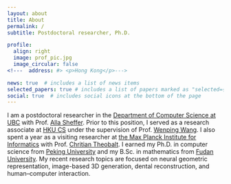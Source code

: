 ```yaml
---
layout: about
title: About
permalink: /
subtitle: Postdoctoral researcher, Ph.D.

profile:
  align: right
  image: prof_pic.jpg
  image_circular: false
<!---  address: #> <p>Hong Kong</p>--->

news: true  # includes a list of news items
selected_papers: true # includes a list of papers marked as "selected={true}"
social: true  # includes social icons at the bottom of the page
---
```


I am a postdoctoral researcher in the [Department of Computer Science at UBC](https://www.cs.ubc.ca/) with Prof. [Alla Sheffer](https://www.cs.ubc.ca/~sheffa/). Prior to this position, I served as a research associate at [HKU CS](https://www.cs.hku.hk/) under the supervision of Prof. [Wenping Wang](https://engineering.tamu.edu/cse/profiles/Wang-Wenping.html). I also spent a year as a visiting researcher at [the Max Planck Institute for Informatics](https://www.mpi-inf.mpg.de/home) with Prof. [Chritian Theobalt](https://people.mpi-inf.mpg.de/~theobalt/). I earned my Ph.D. in computer science from [Peking University](https://eecs.pku.edu.cn/en/) and my B.Sc. in mathematics from [Fudan University](https://math.fudan.edu.cn/mathen/main.htm). My recent research topics are focused on neural geometric representation, image-based 3D generation, dental reconstruction, and human–computer interaction.

<!---Write your biography here. Tell the world about yourself. Link to your favorite [subreddit](http://reddit.com). You can put a picture in, too. The code is already in, just name your picture `prof_pic.jpg` and put it in the `img/` folder.

Put your address / P.O. box / other info right below your picture. You can also disable any these elements by editing `profile` property of the YAML header of your `_pages/about.md`. Edit `_bibliography/papers.bib` and Jekyll will render your [publications page](/al-folio/publications/) automatically.

Link to your social media connections, too. This theme is set up to use [Font Awesome icons](http://fortawesome.github.io/Font-Awesome/) and [Academicons](https://jpswalsh.github.io/academicons/), like the ones below. Add your Facebook, Twitter, LinkedIn, Google Scholar, or just disable all of them.--->
